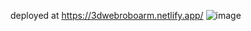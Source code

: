 deployed at 
https://3dwebroboarm.netlify.app/
![image](https://github.com/user-attachments/assets/a916d359-c05c-4b32-b8bb-bd0dd0a0f46e)
